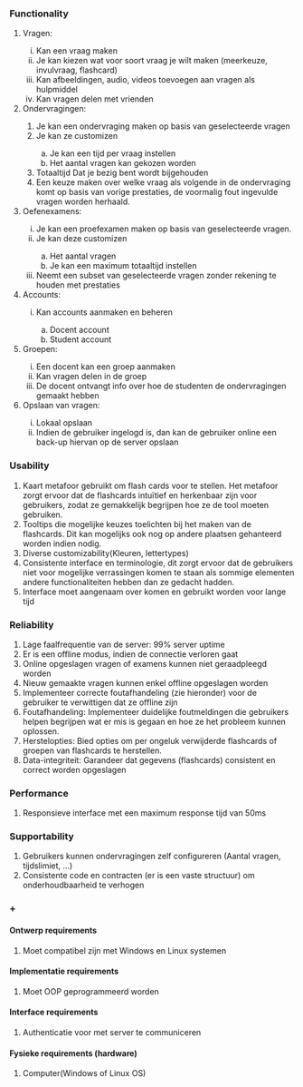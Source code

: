 ### Functionality
<ol>
    <li> Vragen: </li>
        <ol type="i">
            <li> Kan een vraag maken</li>
            <li> Je kan kiezen wat voor soort vraag je wilt maken (meerkeuze, invulvraag, flashcard)</li>
            <li> Kan afbeeldingen, audio, videos toevoegen aan vragen als hulpmiddel</li>
            <li> Kan vragen delen met vrienden </li>
        </ol>
    <li> Ondervragingen: </li>
        <ol>
            <li> Je kan een ondervraging maken op basis van geselecteerde vragen </li>
            <li> Je kan ze customizen </li>
            <ol type="a">
                <li> Je kan een tijd per vraag instellen </li>
                <li> Het aantal vragen kan gekozen worden </li>
            </ol>
            <li> Totaaltijd Dat je bezig bent wordt bijgehouden </li>
            <li> Een keuze maken over welke vraag als volgende in de ondervraging komt op basis van vorige prestaties, de voormalig fout ingevulde vragen worden herhaald.</li>
        </ol>
    <li>Oefenexamens:</li>
        <ol  type="i">
            <li> Je kan een proefexamen maken op basis van geselecteerde vragen.</li>
            <li> Je kan deze customizen </li>
                <ol type="a">
                    <li> Het aantal vragen </li>
                    <li> Je kan een maximum totaaltijd instellen </li>
                </ol>
            <li> Neemt een subset van geselecteerde vragen zonder rekening te houden met prestaties </li>
        </ol>
    <li> Accounts: </li>
        <ol type="i"> 
            <li> Kan accounts aanmaken en beheren </li>
                <ol type="a">
                    <li> Docent account </li>
                    <li> Student account </li>
                </ol>
        </ol>
    <li> Groepen: </li>
        <ol type="i">
            <li> Een docent kan een groep aanmaken </li>
            <li> Kan vragen delen in de groep </li>
            <li> De docent ontvangt info over hoe de studenten de ondervragingen gemaakt hebben </li>
        </ol>
    <li> Opslaan van vragen: </li>
        <ol type="i">
            <li> Lokaal opslaan </li>
            <li> Indien de gebruiker ingelogd is, dan kan de gebruiker online een back-up hiervan op de server opslaan </li>
        </ol>
</ol>

### Usability
<ol>
    <li>Kaart metafoor gebruikt om flash cards voor te stellen. Het metafoor zorgt ervoor dat de flashcards intuïtief en herkenbaar zijn voor gebruikers, zodat ze gemakkelijk begrijpen hoe ze de tool moeten gebruiken. </li>
    <li>Tooltips die mogelijke keuzes toelichten bij het maken van de flashcards. Dit kan mogelijks ook nog op andere plaatsen gehanteerd worden indien nodig. </li>
    <li>Diverse customizability(Kleuren, lettertypes) </li>
    <li>Consistente interface en terminologie, dit zorgt ervoor dat de gebruikers niet voor mogelijke verrassingen komen te staan als sommige elementen andere functionaliteiten hebben dan ze gedacht hadden. </li>
    <li>Interface moet aangenaam over komen en gebruikt worden voor lange tijd </li>
</ol>

### Reliability
<ol>
    <li>Lage faalfrequentie van de server: 99% server uptime</li>
    <li>Er is een offline modus, indien de connectie verloren gaat</li>
    <li>Online opgeslagen vragen of examens kunnen niet geraadpleegd worden</li>
    <li>Nieuw gemaakte vragen kunnen enkel offline opgeslagen worden</li>
    <li>Implementeer correcte foutafhandeling (zie hieronder) voor de gebruiker te verwittigen dat ze offline zijn</li>
    <li>Foutafhandeling: Implementeer duidelijke foutmeldingen die gebruikers helpen begrijpen wat er mis is gegaan en hoe ze het probleem kunnen oplossen.</li>
    <li>Herstelopties: Bied opties om per ongeluk verwijderde flashcards of groepen van flashcards te herstellen.</li>
    <li>Data-integriteit: Garandeer dat gegevens (flashcards) consistent en correct worden opgeslagen</li>
</ol>

### Performance
<ol><li>Responsieve interface met een maximum response tijd van 50ms</li></ol>


### Supportability
<ol>
    <li>Gebruikers kunnen ondervragingen zelf configureren (Aantal vragen, tijdslimiet, …)</li>
    <li>Consistente code en contracten (er is een vaste structuur) om onderhoudbaarheid te verhogen</li>
</ol>

### +
#### Ontwerp requirements
<ol><li>Moet compatibel zijn met Windows en Linux systemen</li></ol>

#### Implementatie requirements
<ol><li>Moet OOP geprogrammeerd worden</li></ol>

#### Interface requirements
<ol><li>Authenticatie voor met server te communiceren</li></ol>

#### Fysieke requirements (hardware)
<ol><li>Computer(Windows of Linux OS)</li></ol>

